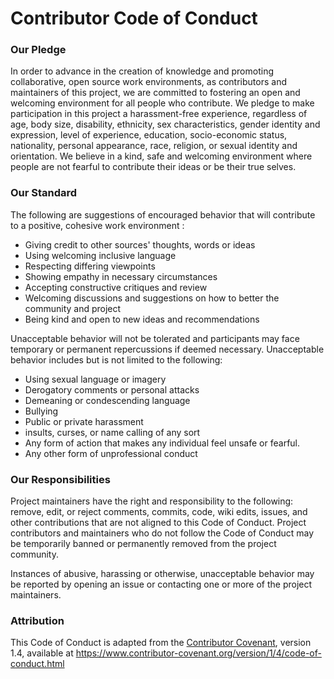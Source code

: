 # Contributor Code of Conduct

### Our Pledge
In order to advance in the creation of knowledge and promoting collaborative, open source work environments, as contributors and maintainers of this project, we are committed to fostering an open and welcoming environment for all people who contribute.
We pledge to make participation in this project a harassment-free experience, regardless of age, body size, disability, ethnicity, sex characteristics, gender identity and expression, level of experience, education, socio-economic status, nationality, personal appearance, race, religion, or sexual identity and orientation. We believe in a kind, safe and welcoming environment where people are not fearful to contribute their ideas or be their true selves.

### Our Standard
The following are suggestions of encouraged behavior that will contribute to a positive, cohesive work environment :

* Giving credit to other sources' thoughts, words or ideas
* Using welcoming inclusive language
* Respecting differing viewpoints
* Showing empathy in necessary circumstances
* Accepting constructive critiques and review
* Welcoming discussions and suggestions on how to better the community and project
* Being kind and open to new ideas and recommendations

Unacceptable behavior will not be tolerated and participants may face temporary or permanent repercussions if deemed necessary.
Unacceptable behavior includes but is not limited to the following:

* Using sexual language or imagery
* Derogatory comments or personal attacks
* Demeaning or condescending language
* Bullying
* Public or private harassment
* insults, curses, or name calling  of any sort
* Any form of action that makes any individual feel unsafe or fearful.
* Any other form of unprofessional conduct

### Our Responsibilities
Project maintainers  have the right and responsibility to the following:
 remove, edit, or reject comments, commits, code, wiki edits, issues, and other contributions that are not aligned to this Code of Conduct. Project contributors and maintainers who do not follow the Code of Conduct may be temporarily banned or permanently removed from the project community.

Instances of abusive, harassing or otherwise, unacceptable behavior may be reported by opening an issue or contacting one or more of the project maintainers.

### Attribution
This Code of Conduct is adapted from the [Contributor Covenant](https://www.contributor-covenant.org/), version 1.4, available at https://www.contributor-covenant.org/version/1/4/code-of-conduct.html
